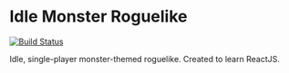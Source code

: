 #  Idle Monster Roguelike

[![Build Status](https://travis-ci.org/nightblade9/idle-monster-roguelike.svg?branch=master)](https://travis-ci.org/nightblade9/idle-monster-roguelike)

Idle, single-player monster-themed roguelike. Created to learn ReactJS.
